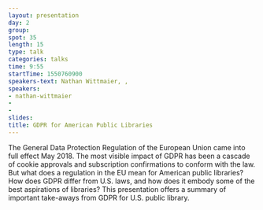 ```yaml
---
layout: presentation
day: 2
group: 
spot: 35
length: 15
type: talk
categories: talks
time: 9:55
startTime: 1550760900
speakers-text: Nathan Wittmaier, , 
speakers:
- nathan-wittmaier
- 
- 
slides: 
title: GDPR for American Public Libraries
---
```

The General Data Protection Regulation of the European Union came into full effect May 2018. The most visible impact of GDPR has been a cascade of cookie approvals and subscription confirmations to conform with the law. But what does a regulation in the EU mean for American public libraries? How does GDPR differ from U.S. laws, and how does it embody some of the best aspirations of libraries? This presentation offers a summary of important take-aways from GDPR for U.S. public library.